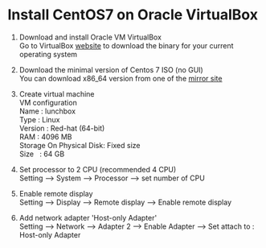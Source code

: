 # Install CentOS7 on Oracle VirtualBox

1. Download and install Oracle VM VirtualBox <br>
Go to VirtualBox [website](https://www.virtualbox.org) to download the binary for your current operating system

2. Download the minimal version of Centos 7 ISO (no GUI)  <br>
You can download x86_64 version from one of the [mirror site](http://isoredirect.centos.org/centos/7/isos/x86_64)

3. Create virtual machine <br>
VM configuration <br>
Name   : lunchbox <br>
Type   : Linux <br>
Version : Red-hat (64-bit) <br> 
RAM : 4096 MB <br>
Storage On Physical Disk: Fixed size <br>
Size &nbsp; : 64 GB

4. Set processor to 2 CPU (recommended 4 CPU) <br>
Setting --> System --> Processor --> set number of CPU

5. Enable remote display <br>
Setting --> Display --> Remote display --> Enable remote display

6. Add network adapter 'Host-only Adapter' <br>
Setting --> Network --> Adapter 2 --> Enable Adapter --> Set attach to : Host-only Adapter


